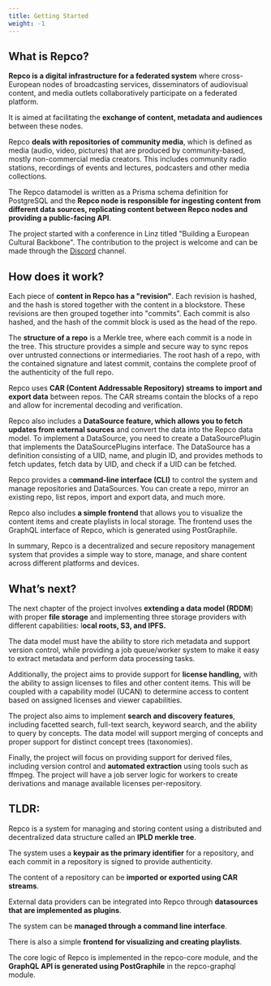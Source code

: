 ```yaml
---
title: Getting Started
weight: -1
---
```


## __What is Repco?__


**Repco is a digital infrastructure for a federated system** where cross-European nodes of broadcasting services, disseminators of audiovisual content, and media outlets collaboratively participate on a federated platform. 

It is aimed at facilitating the **exchange of content, metadata and audiences** between these nodes. 

Repco **deals with repositories of community media**, which is defined as media (audio, video, pictures) that are produced by community-based, mostly non-commercial media creators. This includes community radio stations, recordings of events and lectures, podcasters and other media collections.  

The Repco datamodel is written as a Prisma schema definition for PostgreSQL and the **Repco node is responsible for ingesting content from different data sources, replicating content between Repco nodes and providing a public-facing API**. 

The project started with a conference in Linz titled "Building a European Cultural Backbone". The contribution to the project is welcome and can be made through the [Discord](https://discord.gg/XfUPZFH6cj) channel.


## How does it work?

Each piece of **content in Repco has a "revision"**. Each revision is hashed, and the hash is stored together with the content in a blockstore. These revisions are then grouped together into "commits". Each commit is also hashed, and the hash of the commit block is used as the head of the repo.

The **structure of a repo** is a Merkle tree, where each commit is a node in the tree. This structure provides a simple and secure way to sync repos over untrusted connections or intermediaries. The root hash of a repo, with the contained signature and latest commit, contains the complete proof of the authenticity of the full repo.

Repco uses **CAR (Content Addressable Repository) streams to import and export data** between repos. The CAR streams contain the blocks of a repo and allow for incremental decoding and verification.

Repco also includes a **DataSource feature, which allows you to fetch updates from external sources** and convert the data into the Repco data model. To implement a DataSource, you need to create a DataSourcePlugin that implements the DataSourcePlugins interface. The DataSource has a definition consisting of a UID, name, and plugin ID, and provides methods to fetch updates, fetch data by UID, and check if a UID can be fetched.

Repco provides a c**ommand-line interface (CLI)** to control the system and manage repositories and DataSources. You can create a repo, mirror an existing repo, list repos, import and export data, and much more.

Repco also includes **a simple frontend** that allows you to visualize the content items and create playlists in local storage. The frontend uses the GraphQL interface of Repco, which is generated using PostGraphile.

In summary, Repco is a decentralized and secure repository management system that provides a simple way to store, manage, and share content across different platforms and devices.

## What’s next?

The next chapter of the project involves **extending a data model (RDDM**) with proper **file storage** and implementing three storage providers with different capabilities: l**ocal roots, S3, and IPFS.** 

The data model must have the ability to store rich metadata and support version control, while providing a job queue/worker system to make it easy to extract metadata and perform data processing tasks.

Additionally, the project aims to provide support for **license handling,** with the ability to assign licenses to files and other content items. This will be coupled with a capability model (UCAN) to determine access to content based on assigned licenses and viewer capabilities.

The project also aims to implement **search and discovery features**, including facetted search, full-text search, keyword search, and the ability to query by concepts. The data model will support merging of concepts and proper support for distinct concept trees (taxonomies).

Finally, the project will focus on providing support for derived files, including version control and **automated extraction** using tools such as ffmpeg. The project will have a job server logic for workers to create derivations and manage available licenses per-repository.

## TLDR:

Repco is a system for managing and storing content using a distributed and decentralized data structure called an **IPLD merkle tree**.

The system uses a **keypair as the primary identifier** for a repository, and each commit in a repository is signed to provide authenticity.

The content of a repository can be **imported or exported using CAR streams**.

External data providers can be integrated into Repco through **datasources that are implemented as plugins**.

The system can be **managed through a command line interface**.

There is also a simple **frontend for visualizing and creating playlists**.

The core logic of Repco is implemented in the repco-core module, and the **GraphQL API is generated using PostGraphile** in the repco-graphql module.
